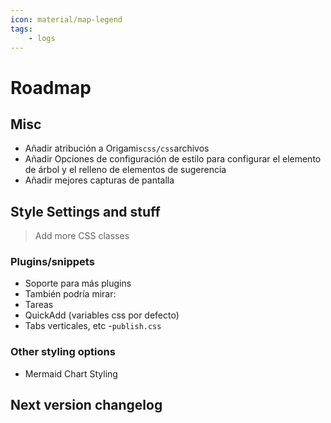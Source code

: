 ```yaml
---
icon: material/map-legend
tags:
    - logs
---
```


# Roadmap

## Misc

- Añadir atribución a Origami`scss/css`archivos
- Añadir Opciones de configuración de estilo para configurar el elemento de árbol y el relleno de elementos de sugerencia
- Añadir mejores capturas de pantalla

## Style Settings and stuff
> Add more CSS classes

### Plugins/snippets

- Soporte para más plugins
- También podría mirar:
- Tareas
- QuickAdd (variables css por defecto)
- Tabs verticales, etc
-`publish.css`

### Other styling options

- Mermaid Chart Styling

## Next version changelog

